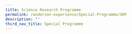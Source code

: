 ```yaml
---
title: Science Research Programme
permalink: /anderson-experience/Special-Programme/SRP
description: ""
third_nav_title: Special Programme
---
```


